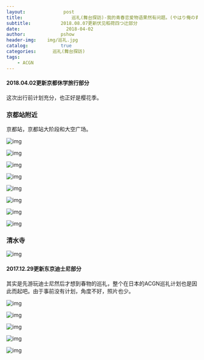```yaml
---
layout:              post
title:                  巡礼(舞台探訪)-我的青春恋爱物语果然有问题。(やはり俺の青春ラブコメはまちがっている。)
subtitle:           2018.08.07更新伏见稻荷四つ辻部分
date:                 2018-04-02
author:             pshow
header-img:    img/巡礼.jpg
catalog:            true
categories:      巡礼(舞台探訪)
tags:
    - ACGN
---
```


####  2018.04.02更新京都休学旅行部分

这次出行前计划充分，也正好是樱花季。

### 京都站附近

京都站，京都站大阶段和大空广场。

![img](https://o8y6nw.bn.files.1drv.com/y4mBAa7pCEVp3Gvn_xGT_piFkUPwaMuohO0QrNIdswwg7UejxAU_IRw4osrYSNHD-sdQTIFzOI1-Xg0j5LHxBmkEa5yaCI9q3BEAujNOnom6F5ewBogDKBV008pTkP255ClgHV7RFl9GTgX0BEyUS9P9axP-2nx6IunNkrN6DQXZz2Rk6h2U5SnbIwksh1UQRHArRk5gteky7ACyU_CY_s82g?width=1200&height=1598&cropmode=none)

![img](https://m8afkg.bn.files.1drv.com/y4m7gBuUcXb7UA6LYsfCJHOzam3DTXAQxmPDTFG0ghBWV3s5DEkvnPlLON5pJhuKIDXCFYTvOOo2OeKfGGtp0R5xJbxhotOTNxJR7A785-Tfu-E5gY8KJPRmITSrQPXvLUAq4Sv_PgmjoLlCccW3nSsZzvJiR6gtHhH8VUCDUdcZTRytw5HeWZ0ayey2xjvWky7zCl6_yh-RtqUhD5Y9Gfr1g?width=750&height=984&cropmode=none)

![img](https://m8adkg.bn.files.1drv.com/y4m8mlyIN_ixGT6fk4NsnmXMwybnbppaQvtdL5ZB0ocC1M45BA7TUKW-JjsAMhIrhDHRzHUa2WBCBMy_Xri8Vm4zrqH5isr9noTNpNbGz50lhMuqEFHGgiqBJdJ63dpI33l_vh0lJJgkEckx2ZHdk6WERtJ9vKdq7Xtg7zqjBO9ppwSwJwbW7xDXMgvWbPWbacI_X6j1qIhKu1SeKJjqXjpoQ?width=750&height=984&cropmode=none)

![img](https://m8ahkg.bn.files.1drv.com/y4mvlQKTf7cj5-_Z53tlDdpXix7x58aPNeXYrWVbACQ3kIR7P5atnDW24HA091l0dR7V5qKvxYkOwGV7HDeIp0ecu-4G8gGgU_wsxKmAECpPlqhQMtmz_IzpT8lugEn5AxxiBd2sS0TvkrH78RI_76JPRbZRQ81OXpDOA10VM4ddpm3RbVmuDu1_8wAVf0PuY9UsPKY_juFVYSMkp-O1XD9Wg?width=1200&height=1598&cropmode=none)

![img](https://m8aakg.bn.files.1drv.com/y4mTIowzNaqexhFADZ4j6q9zrfXqaO_QCf_6r3rozQTPgBplMi1IBhu4RR5Q0xLP6gP7nfNj5BEwe1KGbbl8YTpDqOIcyVSL8FoY8h2HCe0VkWV6cy0pTsa5yFtjG2S5rAZzaYztPkz7ZZ5cmqyzIdUnVL446h1GmLZuV9fvx_HPEKSR6WCBMVF4pRQuPw0TryJBfFP5Km9ZlcQKnK0_QV7kA?width=750&height=984&cropmode=none)

![img](https://osy2nw.bn.files.1drv.com/y4m4Ii9InNnidiXAZNHUcLD14sFE2iCYBmZvqIxNMJaQCF2sh2pQt7IqQGfyqJbTuj8rFbV2XTKyuuvHjx3HXM5zhtYaVWJNWGnxiMeP1NdUQsBJfeWNM-S0mqQNTcvTfoS68uX6t2WX3hAA22PHxZpO3Jwkewt-7QpO-MxDwUZjGmAOc3P6-phAzoiRo1VdwJpNW9UWcBjfSKPRIWjvVBgnw?width=750&height=984&cropmode=none)

![img](https://m8agkg.bn.files.1drv.com/y4msYbbcyk0tbkyEf4TVQFr0Y7i0nveBggGkHqv42SJefPRXCv2rAnuZNSZ9o1-UoIRGwYJ25wP_cRRUfye2odGt1DpQYcvIvhls8bG2i9ehDmleESg8R6Lvcj0eSIf-8VyLLIjnVH1PNlblRxEWBUjenTnuKmU3tjBne_cnSb79CGvjaf0-o7ZrJ1lo3BHEFyhqWE6s5jdLwfKGjzSEz3M2w?width=750&height=984&cropmode=none)

![img](https://msatkg.bn.files.1drv.com/y4mnlygAN_YLmEbFN7IvKWMfLdvhZ7WYb9vsSxu4XTymtJKSjtyXIQt08l5i-H6omL_z19ly29fEzdsyYTaaaRRLJ5qDiFzM21DOEcVh4rNxT4zEn8a0Lyi3DmYYi9IpQ-7TvZe7eTNg0R5GjhqyKaUVgmArgZ72NStXSzQs4vDS5ZRvNi7eDr4ojMruVlljEO9DO-ucc73PZH6jLnKTZYSEg?width=750&height=984&cropmode=none)

### 清水寺

![img](https://o8y5nw.bn.files.1drv.com/y4moZ7QweSa3ROKr7l5hFpyCgHlAqs2tnII11S54uETTvgU49zp3hjmCfJW1B6hpqSTWmS0SqYWVCSkt4lUCrU8in6_4PeWDxW52fsYLyXhwjDLnA4NLpFrH2i-5eXiiA4MIaZ88QipGXtH2WgSHEazRHNkjONM3AzljAvrtO8PLVD1Pf3ANSu1wviFQRUULOn8ItE_VW9hwq2wDWwF2tfC9Q?width=1200&height=1598&cropmode=none)





#### 2017.12.29更新东京迪士尼部分

其实是先游玩迪士尼然后才想到春物的巡礼，整个在日本的ACGN巡礼计划也是因此而起吧。由于事前没有计划，角度不好，照片也少。

![img](https://n3q2cq.bn.files.1drv.com/y4mhi5Dlt7i0mIM0eMIfbHYPJaQsDi2SUZuCh7PKRXbTqU4l42CLGh-N2g5IG6tg0y7c6JcglBpI0iplLok06PG6oAg07RKib8jek6clA4aGJYedybiTfQLQHebDOltQv7jNVp15Ev1UvXTFe9B386wlcD8crF78DNDtAzFJOIovv3AGCwNC6MMGfbws3HEJm4NwF1c-T1GNyZ8Ulp55g5h-Q?width=1500&height=1498&cropmode=none)

![img](https://n3qpcq.bn.files.1drv.com/y4m_X8LObCJjRQkePPasbvi7D419ndkZ2_Ox-SGbM-_XG5YuBsGGVGHalTbiQhAoxD77jSXiZNDYxFLOGwiI7upmAEDa6WiQkh0KUQ-kVdnBycLV2tKs3pTHyD7PUh-vWemEVHVQqdWhnPQ28OGQ_qg1Ghi7ej78yCd79rhwa8HcDp9gDMHNul0NDf9Djhs4DluBYCmCOxnBS148U_hBmWAAQ?width=1200&height=1598&cropmode=none)

![img](https://n3qocq.bn.files.1drv.com/y4mVje9ZOWLA18hODfgDaI1QgHDun5Iu_vffv0nsPvmj67kwNE0WhI--4ihcLTw6dIHkmylgAVVAMOwLaAZZkCdzZHS-Z_oejZ9wEsuwfwVTvYt-U3dqe5U88XjW5bPxhFXgdh5ucFxDwsDVmq9V0eW9okYSfgNMrxZXEHUJKteI8hxKnDo1j28kPqShqSuj0qPAI4CtSDaZE8JoMet1MWuKQ?width=1200&height=1598&cropmode=none)

![img](https://n3q3cq.bn.files.1drv.com/y4mpOfgChAID09vY6epdU2yUoC_YXfafMcCZfYbWMCg3gCVJn1qjXc2LjQhBXid1qz6mhXG7K6j27xZ8qTZikZkMHIDEzmMvKQzUW5kxPA8ER8_GGyybYyUWhXEAbS0oap6AUr2D2Sk9S0J07MEC0dH0tG_U8AJz6x1sMCdQLH23_MKnJAdBeO9J6-X0GTmRmOyEEgJIGYn40EMi4JmOV6K2A?width=1200&height=1598&cropmode=none)

![img](https://ohqxcq.bn.files.1drv.com/y4m4nYgSMXyLolaG_1voPQN1HfPUqV26tnZLppO_AadsVWUCvJvxPFqcCZLZSRmLgg-Ine-qMHkF0DNdvJDqmfR6_TUFsDFo08JxOMp-z-LA1xQtjrIyz9sIrNSgWb3MVj1YIpM6h5C03ImLj3Zev49eCNv8McGGaeJ8l3l95bT1OG5_HywkTZr-Z9fr0cECjj2zgRFUnek2FBTbhff1BI4rA?width=1200&height=1598&cropmode=none)

